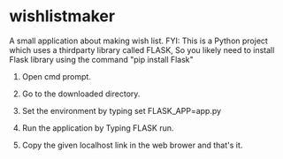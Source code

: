 # wishlistmaker
A small application about making wish list.
FYI: This is a Python project which uses a thirdparty library called FLASK, So you likely need to install Flask library using the command
"pip install Flask"

1. Open cmd prompt.

2. Go to the downloaded directory.

3. Set the environment by typing set FLASK_APP=app.py

4. Run the application by Typing FLASK run.

5. Copy the given localhost link in the web brower and that's it.
